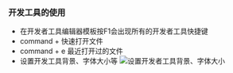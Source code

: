 ### 开发工具的使用
- 在开发者工具编辑器模板按F1会出现所有的开发者工具快捷键
- command + 快速打开文件
- command + e 最近打开过的文件
- 设置开发工具背景、字体大小等
![设置开发者工具背景、字体大小]()